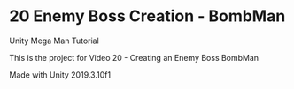 # 20 Enemy Boss Creation - BombMan

Unity Mega Man Tutorial

This is the project for Video 20 - Creating an Enemy Boss BombMan

Made with Unity 2019.3.10f1